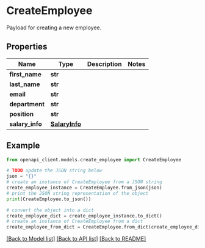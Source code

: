 # CreateEmployee

Payload for creating a new employee.

## Properties

Name | Type | Description | Notes
------------ | ------------- | ------------- | -------------
**first_name** | **str** |  | 
**last_name** | **str** |  | 
**email** | **str** |  | 
**department** | **str** |  | 
**position** | **str** |  | 
**salary_info** | [**SalaryInfo**](SalaryInfo.md) |  | 

## Example

```python
from openapi_client.models.create_employee import CreateEmployee

# TODO update the JSON string below
json = "{}"
# create an instance of CreateEmployee from a JSON string
create_employee_instance = CreateEmployee.from_json(json)
# print the JSON string representation of the object
print(CreateEmployee.to_json())

# convert the object into a dict
create_employee_dict = create_employee_instance.to_dict()
# create an instance of CreateEmployee from a dict
create_employee_from_dict = CreateEmployee.from_dict(create_employee_dict)
```
[[Back to Model list]](../README.md#documentation-for-models) [[Back to API list]](../README.md#documentation-for-api-endpoints) [[Back to README]](../README.md)


